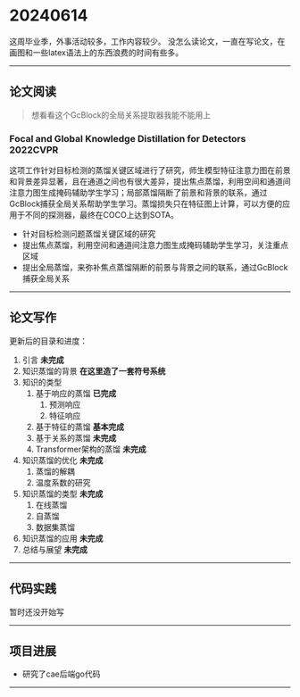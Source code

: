 # 20240614

这周毕业季，外事活动较多，工作内容较少。
没怎么读论文，一直在写论文，在画图和一些latex语法上的东西浪费的时间有些多。

---

## 论文阅读  

> 想看看这个GcBlock的全局关系提取器我能不能用上
### Focal and Global Knowledge Distillation for Detectors  2022CVPR
这项工作针对目标检测的蒸馏关键区域进行了研究，师生模型特征注意力图在前景和背景差异显著，且在通道之间也有很大差异，提出焦点蒸馏，利用空间和通道间注意力图生成掩码辅助学生学习；局部蒸馏隔断了前景和背景的联系，通过GcBlock捕获全局关系帮助学生学习。蒸馏损失只在特征图上计算，可以方便的应用于不同的探测器，最终在COCO上达到SOTA。

- 针对目标检测问题蒸馏关键区域的研究
- 提出焦点蒸馏，利用空间和通道间注意力图生成掩码辅助学生学习，关注重点区域
- 提出全局蒸馏，来弥补焦点蒸馏隔断的前景与背景之间的联系，通过GcBlock捕获全局关系

---

## 论文写作

更新后的目录和进度：

1. 引言 **未完成**
2. 知识蒸馏的背景  **在这里造了一套符号系统**
3. 知识的类型
   1. 基于响应的蒸馏  **已完成**
      1. 预测响应
      2. 特征响应
   2. 基于特征的蒸馏  **基本完成**
   3. 基于关系的蒸馏  **未完成**
   4. Transformer架构的蒸馏  **未完成**
4. 知识蒸馏的优化  **未完成**
   1. 蒸馏的解耦
   2. 温度系数的研究
5. 知识蒸馏的类型  **未完成**
   1. 在线蒸馏
   2. 自蒸馏
   3. 数据集蒸馏
6. 知识蒸馏的应用  **未完成**
7. 总结与展望   **未完成**
   

---

## 代码实践

暂时还没开始写

---

## 项目进展

- 研究了cae后端go代码

---


